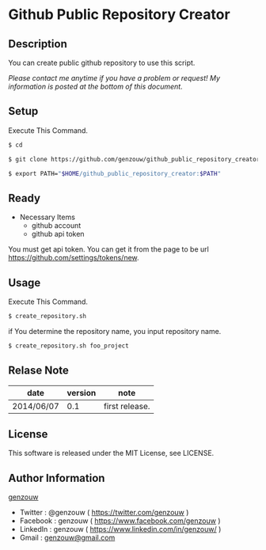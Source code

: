 Github Public Repository Creator
====================

Description
--------------------

You can create public github repository to use this script.

*Please contact me anytime if you have a problem or request! My information is posted at the bottom of this document.*

Setup
--------------------

Execute This Command.

```bash
$ cd

$ git clone https://github.com/genzouw/github_public_repository_creator.git

$ export PATH="$HOME/github_public_repository_creator:$PATH"
```

Ready
--------------------

* Necessary Items
    * github account
    * github api token

You must get api token.
You can get it from the page to be url https://github.com/settings/tokens/new.


Usage
--------------------

Execute This Command.

```bash
$ create_repository.sh
```

if You determine the repository name, you input repository name.

```bash
$ create_repository.sh foo_project
```


Relase Note
--------------------

| date       | version | note           |
|------------|---------|----------------|
| 2014/06/07 | 0.1     | first release. |



License
--------------------

This software is released under the MIT License, see LICENSE.


Author Information
--------------------

[genzouw](https://genzouw.com)

* Twitter   : @genzouw ( https://twitter.com/genzouw )
* Facebook  : genzouw ( https://www.facebook.com/genzouw )
* LinkedIn  : genzouw ( https://www.linkedin.com/in/genzouw/ )
* Gmail     : genzouw@gmail.com
